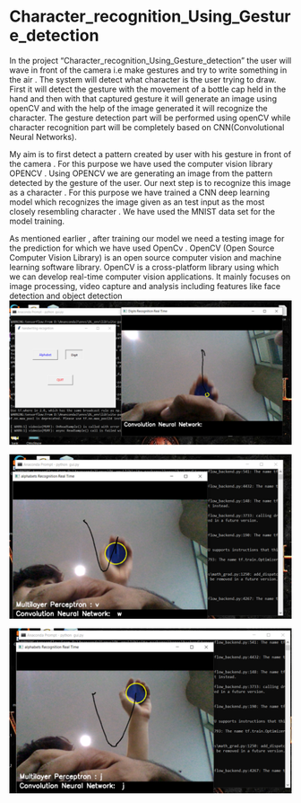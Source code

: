 # Character_recognition_Using_Gesture_detection
In the project “Character_recognition_Using_Gesture_detection” the user will wave in front of the camera i.e make gestures and try to write something in the air . The system will detect what character is the user trying to draw. First it will detect the gesture with the movement of a bottle cap held in the hand and then with that captured gesture it will generate an image using openCV and with the help of the image generated it will recognize the character. The gesture detection part will be performed using openCV while character recognition part will be completely based on CNN(Convolutional Neural Networks).



My aim is to first detect a pattern created by user with his gesture in front of the camera . For this purpose we have used the computer vision library OPENCV . Using OPENCV we are generating an image from the pattern detected by the gesture of the user. Our next step is to recognize this image as a character . For this purpose we have trained a CNN deep learning model which recognizes the image given as an test input as the most closely resembling character . We have used the MNIST data set for the model training.



As mentioned earlier , after training our model we need a testing image for the prediction for which we have used OpenCv . OpenCV (Open Source Computer Vision Library) is an open source computer vision and machine learning software library. OpenCV is a cross-platform library using which we can develop real-time computer vision applications. It mainly focuses on image processing, video capture and analysis including features like face detection and object detection
![Alt text](/character_recognition/sample3.png)



![Alt text](/character_recognition/sample2.png)



![Alt text](/character_recognition/sample1.png)
